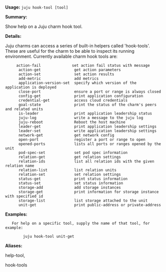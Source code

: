 **Usage:** `juju hook-tool [tool]`

**Summary:**

Show help on a Juju charm hook tool.

**Details:**

Juju charms can access a series of built-in helpers called 'hook-tools'. These are useful for the charm to be able to inspect its running environment. Currently available charm hook tools are:

         action-fail              set action fail status with message
          action-get               get action parameters
          action-set               set action results
          add-metric               add metrics
          application-version-set  specify which version of the application is deployed
          close-port               ensure a port or range is always closed
          config-get               print application configuration
          credential-get           access cloud credentials
          goal-state               print the status of the charm's peers and related units
          is-leader                print application leadership status
          juju-log                 write a message to the juju log
          juju-reboot              Reboot the host machine
          leader-get               print application leadership settings
          leader-set               write application leadership settings
          network-get              get network config
          open-port                register a port or range to open
          opened-ports             lists all ports or ranges opened by the unit
          pod-spec-set             set pod spec information
          relation-get             get relation settings
          relation-ids             list all relation ids with the given relation name
          relation-list            list relation units
          relation-set             set relation settings
          status-get               print status information
          status-set               set status information
          storage-add              add storage instances
          storage-get              print information for storage instance with specified id
          storage-list             list storage attached to the unit
          unit-get                 print public-address or private-address
**Examples:**

       For help on a specific tool, supply the name of that tool, for example:

            juju hook-tool unit-get
**Aliases:**

help-tool,

hook-tools
